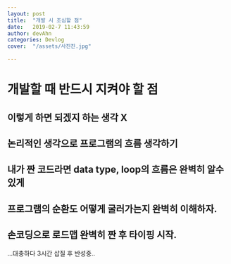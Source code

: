 ```yaml
---
layout: post
title:  "개발 시 조심할 점"
date:   2019-02-7 11:43:59
author: devAhn
categories: Devlog
cover:  "/assets/사진진.jpg"

---
```


# 개발할 때 반드시 지켜야 할 점

## 이렇게 하면 되겠지 하는 생각 X
## 논리적인 생각으로 프로그램의 흐름 생각하기 
## 내가 짠 코드라면 data type, loop의 흐름은 완벽히 알수있게
## 프로그램의 순환도 어떻게 굴러가는지 완벽히 이해하자.
## 손코딩으로 로드맵 완벽히 짠 후 타이핑 시작.

...대충하다 3시간 삽질 후 반성중..
